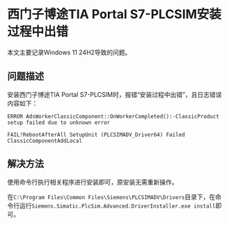 # 西门子博途TIA Portal S7-PLCSIM安装过程中出错

本文主要记录Windows 11 24H2导致的问题。  

## 问题描述

安装西门子博途TIA Portal S7-PLCSIM时，报错“安装过程中出错”，且日志错误内容如下：  
```
ERROR AdsWorkerClassicComponent::OnWorkerCompleted():-ClassicProduct setup failed due to unknown error

FAIL!RebootAfterAll SetupUnit (PLCSIMADV_Driver64) Failed ClassicComponentAddLocal
```

## 解决方法

使用命令行执行相关程序进行安装即可，原安装无需重新操作。  

在`C:\Program Files\Common Files\Siemens\PLCSIMADV\Drivers`目录下，在命令行运行`Siemens.Simatic.PlcSim.Advanced.DriverInstaller.exe install`即可。  